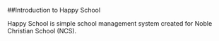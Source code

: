 ##Introduction to Happy School

Happy School is simple school management system created for Noble Christian School (NCS). 

